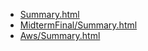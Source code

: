 * [Summary.html](Summary.html)
* [MidtermFinal/Summary.html](MidtermFinal/Summary.html)
* [Aws/Summary.html](Aws/Summary.html)